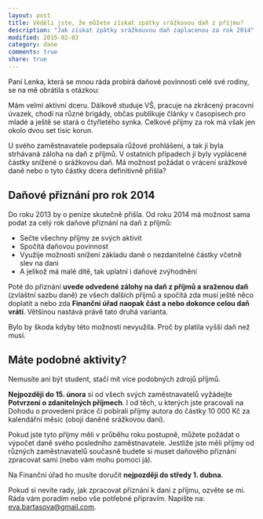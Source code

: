 ```yaml
---
layout: post
title: Věděli jste, že můžete získat zpátky srážkovou daň z příjmu?
description: "Jak získat zpátky srážkouvou daň zaplacenou za rok 2014"
modified: 2015-02-03
category: dane
comments: true
share: true
---
```


Paní Lenka, která se mnou ráda probírá daňové povinnosti celé své rodiny, se na mě obrátila s otázkou:

Mám velmi aktivní dceru. Dálkově studuje VŠ, pracuje na zkrácený pracovní úvazek, chodí na různé brigády, občas publikuje články v časopisech pro mladé a ještě se stará o čtyřletého synka. Celkové příjmy za rok má však jen okolo dvou set tisíc korun.

U svého zaměstnavatele podepsala růžové prohlášení, a tak jí byla strhávaná záloha na daň z příjmů. V ostatních případech jí byly vyplácené částky snížené o srážkovou daň. Má možnost požádat o vrácení srážkové daně nebo o tyto částky dcera definitivně přišla?

## Daňové přiznání pro rok 2014
Do roku 2013 by o peníze skutečně přišla.  Od roku 2014 má možnost sama podat za celý rok daňové přiznání na daň z příjmů:
* Sečte všechny příjmy ze svých aktivit
* Spočítá daňovou povinnost
* Využije možnosti snížení základu daně o nezdanitelné částky včetně slev na dani
* A jelikož má malé dítě, tak uplatní i daňové zvýhodnění 

Poté do přiznání **uvede odvedené zálohy na daň z příjmů a sraženou daň** (zvláštní sazbu daně) ze všech dalších příjmů a spočítá zda musí ještě něco doplatit a nebo zda **Finanční úřad naopak část a nebo dokonce celou daň vrátí**. Většinou nastává právě tato druhá varianta.

Bylo by škoda kdyby této možnosti nevyužila. Proč by platila vyšší daň než musí. 

## Máte podobné aktivity? 
Nemusíte ani být student, stačí mít více podobných zdrojů příjmů.

**Nejpozději do 15. února** si od všech svých zaměstnavatelů vyžádejte **Potvrzení o zdanitelných příjmech**.  I od těch, u kterých jste pracovali na Dohodu o provedení práce či pobírali příjmy autora do částky 10 000 Kč za kalendářní měsíc (obojí daněné srážkovou daní).

Pokud jste tyto příjmy měli v průběhu roku postupně, můžete požádat o výpočet daně svého posledního zaměstnavatele. Jestliže jste měli příjmy od různých zaměstnavatelů současně budete si muset daňového přiznání zpracovat sami (nebo vám mohu pomoci já).

Na Finanční úřad ho musíte doručit **nejpozději do středy 1. dubna**.

Pokud si nevíte rady, jak zpracovat přiznání k dani z příjmu, ozvěte se mi. Ráda vám poradím nebo vše potřebné připravím. Napište na: <eva.bartasova@gmail.com>.